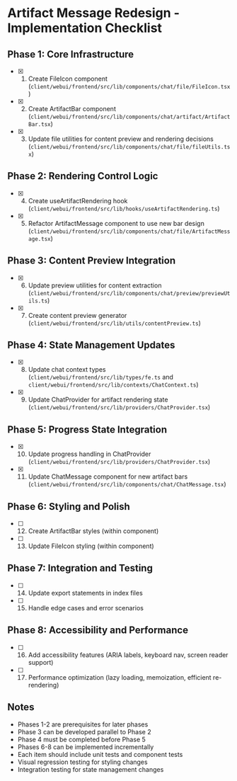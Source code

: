 # Artifact Message Redesign - Implementation Checklist

## Phase 1: Core Infrastructure
- [x] 1. Create FileIcon component (`client/webui/frontend/src/lib/components/chat/file/FileIcon.tsx`)
- [x] 2. Create ArtifactBar component (`client/webui/frontend/src/lib/components/chat/artifact/ArtifactBar.tsx`)
- [x] 3. Update file utilities for content preview and rendering decisions (`client/webui/frontend/src/lib/components/chat/file/fileUtils.tsx`)

## Phase 2: Rendering Control Logic
- [x] 4. Create useArtifactRendering hook (`client/webui/frontend/src/lib/hooks/useArtifactRendering.ts`)
- [x] 5. Refactor ArtifactMessage component to use new bar design (`client/webui/frontend/src/lib/components/chat/file/ArtifactMessage.tsx`)

## Phase 3: Content Preview Integration
- [x] 6. Update preview utilities for content extraction (`client/webui/frontend/src/lib/components/chat/preview/previewUtils.ts`)
- [x] 7. Create content preview generator (`client/webui/frontend/src/lib/utils/contentPreview.ts`)

## Phase 4: State Management Updates
- [x] 8. Update chat context types (`client/webui/frontend/src/lib/types/fe.ts` and `client/webui/frontend/src/lib/contexts/ChatContext.ts`)
- [x] 9. Update ChatProvider for artifact rendering state (`client/webui/frontend/src/lib/providers/ChatProvider.tsx`)

## Phase 5: Progress State Integration
- [x] 10. Update progress handling in ChatProvider (`client/webui/frontend/src/lib/providers/ChatProvider.tsx`)
- [x] 11. Update ChatMessage component for new artifact bars (`client/webui/frontend/src/lib/components/chat/ChatMessage.tsx`)

## Phase 6: Styling and Polish
- [ ] 12. Create ArtifactBar styles (within component)
- [ ] 13. Update FileIcon styling (within component)

## Phase 7: Integration and Testing
- [ ] 14. Update export statements in index files
- [ ] 15. Handle edge cases and error scenarios

## Phase 8: Accessibility and Performance
- [ ] 16. Add accessibility features (ARIA labels, keyboard nav, screen reader support)
- [ ] 17. Performance optimization (lazy loading, memoization, efficient re-rendering)

## Notes
- Phases 1-2 are prerequisites for later phases
- Phase 3 can be developed parallel to Phase 2
- Phase 4 must be completed before Phase 5
- Phases 6-8 can be implemented incrementally
- Each item should include unit tests and component tests
- Visual regression testing for styling changes
- Integration testing for state management changes

